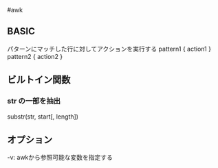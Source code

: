 #awk
## BASIC
パターンにマッチした行に対してアクションを実行する
pattern1 { action1 }
pattern2 { action2 }

## ビルトイン関数
### str の一部を抽出
substr(str, start[, length])

## オプション
-v: awkから参照可能な変数を指定する

